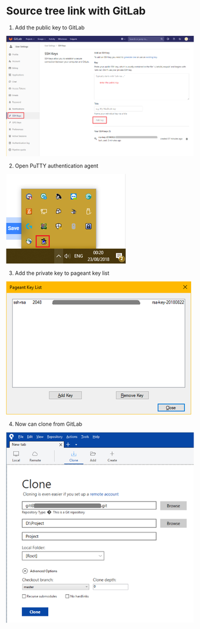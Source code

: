 # Source tree link with GitLab

1. Add the public key to GitLab

![](../.gitbook/assets/image.png)

2. Open PuTTY authentication agent

![](../.gitbook/assets/image%20%2856%29.png)

3. Add the private key to pageant key list

![](../.gitbook/assets/image%20%2812%29.png)

4. Now can clone from GitLab

![](../.gitbook/assets/image%20%2858%29.png)

